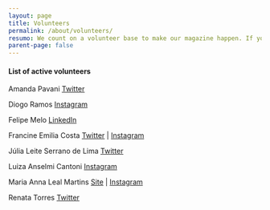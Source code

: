 ```yaml
---
layout: page
title: Volunteers
permalink: /about/volunteers/
resumo: We count on a volunteer base to make our magazine happen. If you are interested in being a part of the staff, get in contact.
parent-page: false
---
```


#### List of active volunteers  

Amanda Pavani   [Twitter](https://twitter.com/amandapavani)

Diogo Ramos   [Instagram](https://www.instagram.com/diogolsramos/)

Felipe Melo   [LinkedIn](https://www.linkedin.com/in/felipemmelo/)

Francine Emilia Costa   [Twitter](https://twitter.com/francineemilia) &#124; [Instagram](https://www.instagram.com/francineemilia/)

Júlia Leite Serrano de Lima   [Twitter](https://twitter.com/jsjuliaserrano)

Luiza Anselmi Cantoni   [Instagram](https://www.instagram.com/lu_cantoni/)

Maria Anna Leal Martins   [Site](https://mariaannamartins.com/) &#124; [Instagram](https://www.instagram.com/m.annamartins/)

Renata Torres   [Twitter](https://twitter.com/hottea_)
